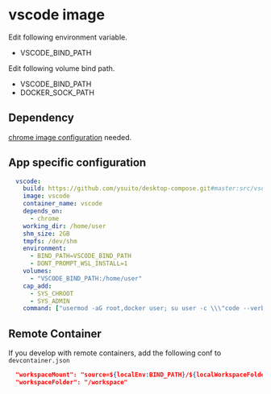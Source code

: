 # vscode image

Edit following environment variable.
- VSCODE_BIND_PATH

Edit following volume bind path.
- VSCODE_BIND_PATH
- DOCKER_SOCK_PATH

## Dependency
[chrome image configuration](../chrome/README.md) needed.

## App specific configuration
```yaml
  vscode:
    build: https://github.com/ysuito/desktop-compose.git#master:src/vscode
    image: vscode
    container_name: vscode
    depends_on:
      - chrome
    working_dir: /home/user
    shm_size: 2GB
    tmpfs: /dev/shm
    environment:
      - BIND_PATH=VSCODE_BIND_PATH
      - DONT_PROMPT_WSL_INSTALL=1
    volumes:
      - "VSCODE_BIND_PATH:/home/user"
    cap_add:
      - SYS_CHROOT
      - SYS_ADMIN
    command: ["usermod -aG root,docker user; su user -c \\\"code --verbose --enable-features=UseOzonePlatform --ozone-platform=wayland\\\""]
```

## Remote Container
If you develop with remote containers, add the following conf to `devcontainer.json`
```json:devcontainer.json
  "workspaceMount": "source=${localEnv:BIND_PATH}/${localWorkspaceFolderBasename},target=/workspace,type=bind,consistency=cached",
  "workspaceFolder": "/workspace"
```